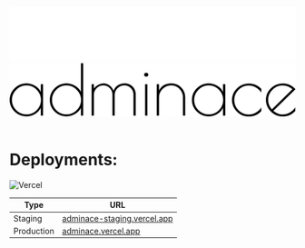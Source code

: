 <div align="center">
        <a href="https://adminace.vercel.app" title="adminace">
            <img src="https://github.com/shimorojune/adminace/blob/master/src/assets/logo/logo-white.png?raw=true#gh-dark-mode-only" alt="React Hook Form Logo - React hook custom hook for form validation" />
            <img src="https://github.com/shimorojune/adminace/blob/master/src/assets/logo/logo.png?raw=true#gh-light-mode-only" alt="React Hook Form Logo - React hook custom hook for form validation" />
        </a>
</div>
<br />

# Deployments:

![Vercel](https://therealsujitk-vercel-badge.vercel.app/?app=admin-ace&style=for-the-badge)

| Type       | URL                                                                |
| ---------- | ------------------------------------------------------------------ |
| Staging    | [adminace-staging.vercel.app](https://adminace-staging.vercel.app) |
| Production | [adminace.vercel.app](https://adminace.vercel.app)                 |
